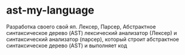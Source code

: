 # ast-my-language
Разработка своего свой яп. Лексер, Парсер, Абстрактное синтаксическое дерево (AST)
лексический анализатор (Лексер) и синтаксический анализатор (парсер), который строит абстрактное синтаксическое дерево (AST) и выполняет код
